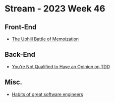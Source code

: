 # Stream - 2023 Week 46

## Front-End

- [The Uphill Battle of Memoization](https://tkdodo.eu/blog/the-uphill-battle-of-memoization)

## Back-End

- [You’re Not Qualified to Have an Opinion on TDD](https://blog.boot.dev/clean-code/youre-not-qualified-for-tech-opinions/)

## Misc.

- [Habits of great software engineers](https://vadimkravcenko.com/shorts/habits-of-great-software-engineers/)
